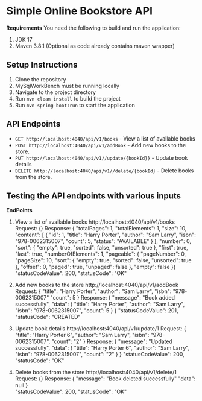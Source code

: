 # Simple Online Bookstore API

**Requirements**
You need the following to build and run the application:

1. JDK 17
2. Maven 3.8.1 (Optional as code already contains maven wrapper)

## Setup Instructions

1. Clone the repository 
2. MySqlWorkBench must be running locally
3. Navigate to the project directory
4. Run `mvn clean install` to build the project
5. Run `mvn spring-boot:run` to start the application

## API Endpoints

- `GET http://localhost:4040/api/v1/books` - View a list of available books
- `POST http://localhost:4040/api/v1/addBook` - Add new books to the store.
- `PUT http://localhost:4040/api/v1//update/{bookId}}` - Update book details
- `DELETE http://localhost:4040/api/v1//delete/{bookId}` - Delete books from the store.

## Testing the API endpoints with various inputs

**EndPoints**

1. View a list of available books 
    http://localhost:4040/api/v1/books
    Request: {}
    Response: {
    "totalPages": 1,
    "totalElements": 1,
    "size": 10,
    "content": [
    {
    "id": 1,
    "title": "Harry Porter",
    "author": "Sam Larry",
    "isbn": "978-0062315007",
    "count": 5,
    "status": "AVAILABLE"
    }
    ],
    "number": 0,
    "sort": {
    "empty": true,
    "sorted": false,
    "unsorted": true
    },
    "first": true,
    "last": true,
    "numberOfElements": 1,
    "pageable": {
    "pageNumber": 0,
    "pageSize": 10,
    "sort": {
    "empty": true,
    "sorted": false,
    "unsorted": true
    },
    "offset": 0,
    "paged": true,
    "unpaged": false
    },
    "empty": false
    }}
    "statusCodeValue": 200,
    "statusCode": "OK"

2. Add new books to the store
    http://localhost:4040/api/v1/addBook
    Request: {
    "title": "Harry Porter",
    "author": "Sam Larry",
    "isbn": "978-0062315007"
    "count": 5
    }
    Response: {
    "message": "Book added successfully",
    "data": {
    "title": "Harry Porter",
    "author": "Sam Larry",
    "isbn": "978-0062315007",
    "count": 5
    }
    }
    "statusCodeValue": 201,
    "statusCode": "CREATED"

3. Update book details
    http://localhost:4040/api/v1/update/1
    Request: {
    "title": "Harry Porter 6",
    "author": "Sam Larry",
    "isbn": "978-0062315007",
    "count": "2"
    }
    Response: {
    "message": "Updated successfully",
    "data": {
    "title": "Harry Porter 6",
    "author": "Sam Larry",
    "isbn": "978-0062315007",
    "count": "2"
    }
    }
    "statusCodeValue": 200,
    "statusCode": "OK"

4. Delete books from the store
    http://localhost:4040/api/v1/delete/1
    Request: {}
    Response: {
    "message": "Book deleted successfully"
    "data": null
    }  
    "statusCodeValue": 200,
    "statusCode": "OK"

